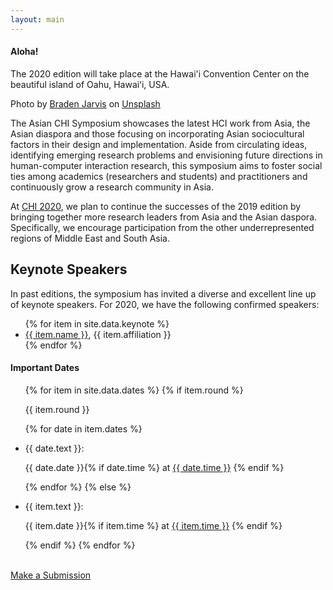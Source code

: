 ```yaml
---
layout: main
---
```


<div class="abstract">
    <div class="banner">
        <div class="latest-symposium">
            <h4>Aloha!</h4>
            <p>The 2020 edition will take place at the Hawai'i Convention Center on the beautiful island of Oahu, Hawaiʻi, USA.</p>
        </div>
        <div class="copyright">Photo by <a href="https://unsplash.com/@jarvisphoto?utm_source=unsplash&utm_medium=referral&utm_content=creditCopyText" target="_blank">Braden Jarvis</a> on <a href="https://unsplash.com">Unsplash</a>
        </div>
    </div>
    <p class="abstract-overview">
        The Asian CHI Symposium showcases the latest HCI work from <span class="about-highlight">Asia, the Asian diaspora and those focusing on incorporating Asian sociocultural factors in their design and implementation</span>. Aside from circulating ideas, identifying emerging research problems and envisioning future directions in human-computer interaction research, this symposium aims to foster social ties among academics (researchers and students) and practitioners and continuously grow a research community in Asia.
    </p>
    <p class="abstract-overview">
        At <a href="https://chi2020.acm.org" target="_blank">CHI 2020</a>, we plan to continue the successes of the 2019 edition by bringing together more research leaders from Asia and the Asian daspora. Specifically, we encourage participation from the other underrepresented regions of Middle East and South Asia.
    </p>
    <h2>Keynote Speakers</h2>
    <div class="abstract-overview">
        <p>In past editions, the symposium has invited a diverse and excellent line up of keynote speakers. For 2020, we have the following confirmed speakers:</p>
        <ul class="sidebar-items keynote">
            {% for item in site.data.keynote %}
                <li>
                    <a class="keynote-speaker" href="{{ item.website }}" target="_blank">{{ item.name }}</a>, {{ item.affiliation }}
                </li>
            {% endfor %}
        </ul>
    </div>
    <!-- <h4>"Honu"</h4>
    <p>
        The 2020 symposium uses a Hawaiian Green Sea Turtle or "Honu" in its logo to symbolize the renewed goals of the symposium. Leading up to CHI 2021 in Asia, we aim to use the symposium as an avenue to identify promising work and help them in writing their future submissions. 
    </p> -->
</div>

<div class="news-sidebar">
    <h4>Important Dates</h4>
    <ul class="sidebar-items">
        {% for item in site.data.dates %}
            {% if item.round %}
            <p class="round-name">{{ item.round }}</p>
            {% for date in item.dates %}
            <li class="round-date">
                <p class="news-text">{{ date.text }}:</p>
                <p class="news-date">{{ date.date }}{% if date.time %} at <a href="{{ item.timezone }}" target="_blank">{{ date.time }}</a> {% endif %}</p>
            </li>
            {% endfor %}
            {% else %}
            <li>
                <p class="news-text">{{ item.text }}:</p>
                <p class="news-date">{{ item.date }}{% if item.time %} at <a href="{{ item.timezone }}" target="_blank">{{ item.time }}</a> {% endif %}</p>
            </li>
            {% endif %}
        {% endfor %}
    </ul>
    <br>
    <a class="cta-btn" href="https://asianchi20.hotcrp.com/" target="_blank">Make a Submission</a>
</div>